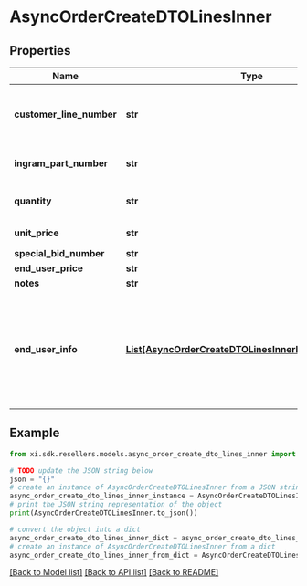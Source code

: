 # AsyncOrderCreateDTOLinesInner


## Properties

Name | Type | Description | Notes
------------ | ------------- | ------------- | -------------
**customer_line_number** | **str** | The reseller&#39;s line item number for reference in their system. | [optional] 
**ingram_part_number** | **str** | Unique IngramMicro part number. | [optional] 
**quantity** | **str** | The quantity of the line item. | [optional] 
**unit_price** | **str** | Unit Price of Item | [optional] 
**special_bid_number** | **str** |  | [optional] 
**end_user_price** | **str** |  | [optional] 
**notes** | **str** |  | [optional] 
**end_user_info** | [**List[AsyncOrderCreateDTOLinesInnerEndUserInfoInner]**](AsyncOrderCreateDTOLinesInnerEndUserInfoInner.md) | The contact information for the end user/customer provided by the reseller. Used to determine pricing and discounts. | [optional] 

## Example

```python
from xi.sdk.resellers.models.async_order_create_dto_lines_inner import AsyncOrderCreateDTOLinesInner

# TODO update the JSON string below
json = "{}"
# create an instance of AsyncOrderCreateDTOLinesInner from a JSON string
async_order_create_dto_lines_inner_instance = AsyncOrderCreateDTOLinesInner.from_json(json)
# print the JSON string representation of the object
print(AsyncOrderCreateDTOLinesInner.to_json())

# convert the object into a dict
async_order_create_dto_lines_inner_dict = async_order_create_dto_lines_inner_instance.to_dict()
# create an instance of AsyncOrderCreateDTOLinesInner from a dict
async_order_create_dto_lines_inner_from_dict = AsyncOrderCreateDTOLinesInner.from_dict(async_order_create_dto_lines_inner_dict)
```
[[Back to Model list]](../README.md#documentation-for-models) [[Back to API list]](../README.md#documentation-for-api-endpoints) [[Back to README]](../README.md)


